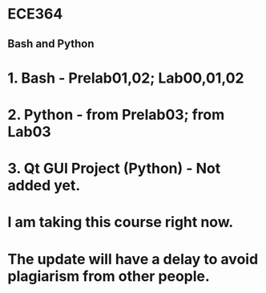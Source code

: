 # ECE364
## Bash and Python
# 1. Bash - Prelab01,02; Lab00,01,02
# 2. Python - from Prelab03; from Lab03
# 3. Qt GUI Project (Python) - Not added yet.

# I am taking this course right now.
# The update will have a delay to avoid plagiarism from other people.
